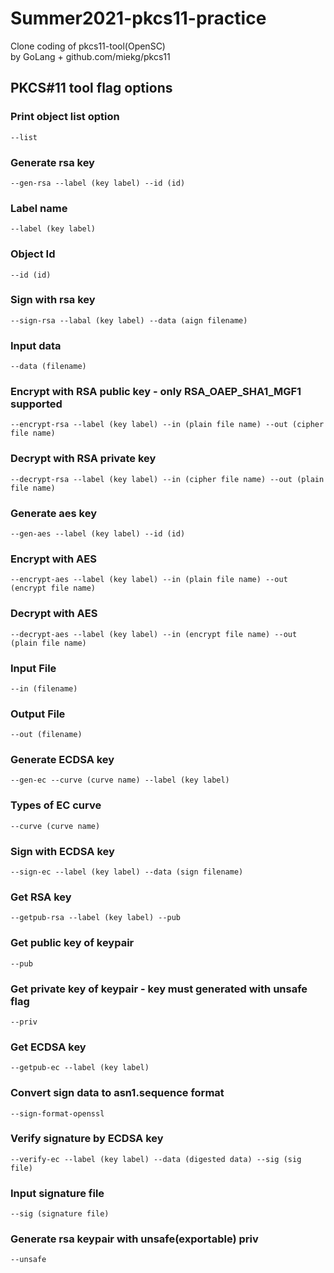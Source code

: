 # Summer2021-pkcs11-practice
Clone coding of pkcs11-tool(OpenSC)  
by GoLang + github.com/miekg/pkcs11

## PKCS#11 tool flag options
### Print object list option
```
--list
```
### Generate rsa key
```
--gen-rsa --label (key label) --id (id)
```
### Label name
```
--label (key label)
```
### Object Id
```
--id (id)
```
### Sign with rsa key
```
--sign-rsa --labal (key label) --data (aign filename)
```
### Input data
```
--data (filename)
```
### Encrypt with RSA public key - only RSA_OAEP_SHA1_MGF1 supported
```
--encrypt-rsa --label (key label) --in (plain file name) --out (cipher file name)
```
### Decrypt with RSA private key
```
--decrypt-rsa --label (key label) --in (cipher file name) --out (plain file name)
```
### Generate aes key
```
--gen-aes --label (key label) --id (id)
```
### Encrypt with AES
```
--encrypt-aes --label (key label) --in (plain file name) --out (encrypt file name)
```
### Decrypt with AES
```
--decrypt-aes --label (key label) --in (encrypt file name) --out (plain file name)
```
### Input File
```
--in (filename)
```
### Output File
```
--out (filename)
```
### Generate ECDSA key
```
--gen-ec --curve (curve name) --label (key label)
```
### Types of EC curve
```
--curve (curve name)
```
### Sign with ECDSA key
```
--sign-ec --label (key label) --data (sign filename)
```
### Get RSA key
```
--getpub-rsa --label (key label) --pub
```
### Get public key of keypair
```
--pub
```
### Get private key of keypair - key must generated with unsafe flag
```
--priv
```
### Get ECDSA key
```
--getpub-ec --label (key label)
```
### Convert sign data to asn1.sequence format
```
--sign-format-openssl
```
### Verify signature by ECDSA key
```
--verify-ec --label (key label) --data (digested data) --sig (sig file)
```
### Input signature file
```
--sig (signature file)
```
### Generate rsa keypair with unsafe(exportable) priv
```
--unsafe
```
